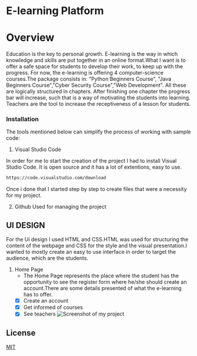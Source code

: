 # E-learning Platform 
# Overview
Education is the key to personal growth. E-learning is the way in which knowledge and skills are put together in an online format.What I want is to offer a safe space for students to develop their work, to keep up with the progress. For now, the e-learning is offering 4 computer-science courses.The package consists in: "Python Beginners Course", "Java Beginners Course","Cyber Security Course","Web Development". All these are logically structured in chapters. After finishing one chapter the progress bar will increase, such that is a way of motivating the students into learning. Teachers are the tool to increase the receptiveness of a lesson for students.

### Installation 
The tools mentioned below can simplify the process of working with sample code:

1) Visual Studio Code

In order for me to start the creation of the project I had to install Visual Studio Code. It is open source and it has a lot of extentions, easy to use.
```bash
https://code.visualstudio.com/download
```
Once i done that I started step by step to create files that were a necessity for my project.

2) Github
Used for managing the project


## UI DESIGN
For the Ui design I used HTML and CSS.HTML was used for structuring the content of the webpage and CSS for the style and the visual presentation.I wanted to mostly create an easy to use interface in order to target the audience, which are the students.


1.   Home Page
     - The Home Page represents the place where the student has the opportunity to see the register form where he/she should create an account.There are some details presented of what the e-learning has to offer.
     - [x] Create an account
     - [x] Get informed of courses
     - [x] See teachers
     ![Screenshot of my project](Readme/home.png)
    
## License

[MIT](https://choosealicense.com/licenses/mit/)
